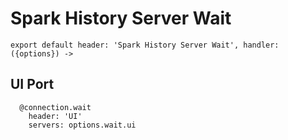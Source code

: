 
# Spark History Server Wait

    export default header: 'Spark History Server Wait', handler: ({options}) ->

## UI Port

      @connection.wait
        header: 'UI'
        servers: options.wait.ui
